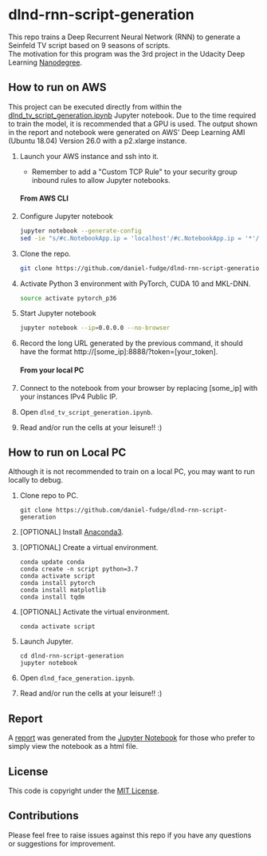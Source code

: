 # dlnd-rnn-script-generation
This repo trains a Deep Recurrent Neural Network (RNN) to generate a Seinfeld TV script based on 9 seasons of scripts.  
The motivation for this program was the 3rd project in the Udacity Deep Learning [Nanodegree](https://www.udacity.com/course/deep-learning-nanodegree--nd101). 

## How to run on AWS
This project can be executed directly from within the [dlnd_tv_script_generation.ipynb](dlnd_tv_script_generation.ipynb) 
Jupyter notebook.  Due to the time required to train the model, it is recommended that a GPU is used.  The output shown 
in the report and notebook were generated on AWS' Deep Learning AMI (Ubuntu 18.04) Version 26.0 with a p2.xlarge instance.

1. Launch your AWS instance and ssh into it.
   - Remember to add a "Custom TCP Rule" to your security group inbound rules to allow Jupyter notebooks.
   
   #### From AWS CLI
1. Configure Jupyter notebook  
   ```bash
   jupyter notebook --generate-config
   sed -ie "s/#c.NotebookApp.ip = 'localhost'/#c.NotebookApp.ip = '*'/g" ~/.jupyter/jupyter_notebook_config.py
   ```

1. Clone the repo.
   ```bash 
   git clone https://github.com/daniel-fudge/dlnd-rnn-script-generation
   ```

1. Activate Python 3 environment with PyTorch, CUDA 10 and MKL-DNN.
   ```bash 
   source activate pytorch_p36
   ```

1. Start Jupyter notebook
   ```bash   
   jupyter notebook --ip=0.0.0.0 --no-browser
   ``` 

1. Record the long URL generated by the previous command, it should have the format 
http://[some_ip]:8888/?token=[your_token].
   
   #### From your local PC
1. Connect to the notebook from your browser by replacing [some_ip] with your instances IPv4 Public IP.

1. Open `dlnd_tv_script_generation.ipynb`.

1. Read and/or run the cells at your leisure!!  :)   

## How to run on Local PC   
Although it is not recommended to train on a local PC, you may want to run locally to debug.  

1. Clone repo to PC.
   ```shell script
   git clone https://github.com/daniel-fudge/dlnd-rnn-script-generation
   ```

1. [OPTIONAL] Install [Anaconda3](https://www.anaconda.com/distribution/).

1. [OPTIONAL] Create a virtual environment.
   ```shell script
   conda update conda
   conda create -n script python=3.7 
   conda activate script
   conda install pytorch
   conda install matplotlib
   conda install tqdm
   ```
   
1. [OPTIONAL] Activate the virtual environment.
   ```shell script
   conda activate script
   ```

1. Launch Jupyter.
   ```shell script
   cd dlnd-rnn-script-generation
   jupyter notebook
   ```

1. Open `dlnd_face_generation.ipynb`.

1. Read and/or run the cells at your leisure!!  :)
 
## Report
A [report](report.html) was generated from the [Jupyter Notebook](dlnd_tv_script_generation.ipynb) for those who prefer 
to simply view the notebook as a html file.

## License
This code is copyright under the [MIT License](LICENSE).

## Contributions
Please feel free to raise issues against this repo if you have any questions or suggestions for improvement.
